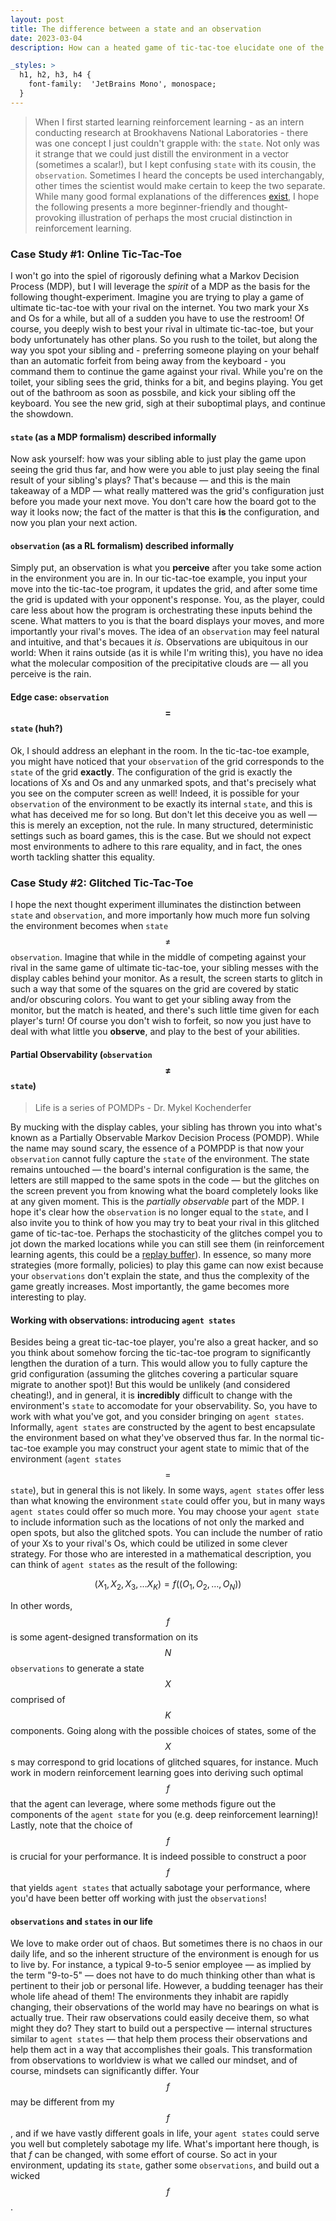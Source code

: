 ```yaml
---
layout: post
title: The difference between a state and an observation
date: 2023-03-04
description: How can a heated game of tic-tac-toe elucidate one of the most crucial distinctions in reinforcement learning?

_styles: >
  h1, h2, h3, h4 {
    font-family:  'JetBrains Mono', monospace;
  }
---
```


> When I first started learning reinforcement learning - as an intern conducting research at Brookhavens National Laboratories - there was one concept I just couldn't grapple with: the `state`. Not only was it strange that we could just distill the environment in a vector (sometimes a scalar!), but I kept confusing `state` with its cousin, the `observation`. Sometimes I heard the concepts be used interchangably, other times the scientist would make certain to keep the two separate. While many good formal explanations of the differences [exist](https://ai.stackexchange.com/questions/5970/what-is-the-difference-between-an-observation-and-a-state-in-reinforcement-learn), I hope the following presents a more beginner-friendly and thought-provoking illustration of perhaps the most crucial distinction in reinforcement learning.

### Case Study #1: Online Tic-Tac-Toe

I won't go into the spiel of rigorously defining what a Markov Decision Process (MDP), but I will leverage the *spirit* of a MDP as the basis for the following thought-experiment. Imagine you are trying to play a game of ultimate tic-tac-toe with your rival on the internet. You two mark your Xs and Os for a while, but all of a sudden you have to use the restroom! Of course, you deeply wish to best your rival in ultimate tic-tac-toe, but your body unfortunately has other plans. So you rush to the toilet, but along the way you spot your sibling and - preferring someone playing on your behalf than an automatic forfeit from being away from the keyboard - you command them to continue the game against your rival. While you're on the toilet, your sibling sees the grid, thinks for a bit, and begins playing. You get out of the bathroom as soon as possbile, and kick your sibling off the keyboard. You see the new grid, sigh at their suboptimal plays, and continue the showdown.

#### `state` (as a MDP formalism) described informally

Now ask yourself: how was your sibling able to just play the game upon seeing the grid thus far, and how were you able to just play seeing the final result of your sibling's plays? That's because — and this is the main takeaway of a MDP — what really mattered was the grid's configuration just before you made your next move. You don't care how the board got to the way it looks now; the fact of the matter is that this **is** the configuration, and now you plan your next action.

#### `observation` (as a RL formalism) described informally

Simply put, an observation is what you **perceive** after you take some action in the environment you are in. In our tic-tac-toe example, you input your move into the tic-tac-toe program, it updates the grid, and after some time the grid is updated with your opponent's response. You, as the player, could care less about how the program is orchestrating these inputs behind the scene. What matters to you is that the board displays your moves, and more importantly your rival's moves. The idea of an `observation` may feel natural and intuitive, and that's becaues it *is*. Observations are ubiquitous in our world: When it rains outside (as it is while I'm writing this), you have no idea what the molecular composition of the precipitative clouds are — all you perceive is the rain.

#### Edge case: `observation` $$=$$ `state` (huh?)

Ok, I should address an elephant in the room. In the tic-tac-toe example, you might have noticed that your `observation` of the grid corresponds to the `state` of the grid **exactly**. The configuration of the grid is exactly the locations of Xs and Os and any unmarked spots, and that's precisely what you see on the computer screen as well! Indeed, it is possible for your `observation` of the environment to be exactly its internal `state`, and this is what has deceived me for so long. But don't let this deceive you as well — this is merely an exception, not the rule. In many structured, deterministic settings such as board games, this is the case. But we should not expect most environments to adhere to this rare equality, and in fact, the ones worth tackling shatter this equality.

### Case Study #2: Glitched Tic-Tac-Toe

I hope the next thought experiment illuminates the distinction between `state` and `observation`, and more importanly how much more fun solving the environment becomes when `state` $$\neq$$ `observation`. Imagine that while in the middle of competing against your rival in the same game of ultimate tic-tac-toe, your sibling messes with the display cables behind your monitor. As a result, the screen starts to glitch in such a way that some of the squares on the grid are covered by static and/or obscuring colors. You want to get your sibling away from the monitor, but the match is heated, and there's such little time given for each player's turn! Of course you don't wish to forfeit, so now you just have to deal with what little you **observe**, and play to the best of your abilities.

#### Partial Observability (`observation` $$\neq$$ `state`)

> Life is a series of POMDPs - Dr. Mykel Kochenderfer

By mucking with the display cables, your sibling has thrown you into what's known as a Partially Observable Markov Decision Process (POMDP). While the name may sound scary, the essence of a POMPDP is that now your `observation` cannot fully capture the `state` of the environment. The state remains untouched — the board's internal configuration is the same, the letters are still mapped to the same spots in the code — but the glitches on the screen prevent you from knowing what the board completely looks like at any given moment. This is the *partially observable* part of the MDP. I hope it's clear how the `observation` is no longer equal to the `state`, and I also invite you to think of how you may try to beat your rival in this glitched game of tic-tac-toe. Perhaps the stochasticity of the glitches compel you to jot down the marked locations while you can still see them (in reinforcement learning agents, this could be a [replay buffer](https://www.tensorflow.org/agents/tutorials/5_replay_buffers_tutorial)). In essence, so many more strategies (more formally, policies) to play this game can now exist because your `observations` don't explain the state, and thus the complexity of the game greatly increases. Most importantly, the game becomes more interesting to play.

#### Working with observations: introducing `agent states`

Besides being a great tic-tac-toe player, you're also a great hacker, and so you think about somehow forcing the tic-tac-toe program to significantly lengthen the duration of a turn. This would allow you to fully capture the grid configuration (assuming the glitches covering a particular square migrate to another spot)! But this would be unlikely (and considered cheating!), and in general, it is **incredibly** difficult to change with the environment's `state` to accomodate for your observability. So, you have to work with what you've got, and you consider bringing on `agent states`. Informally, `agent states` are constructed by the agent to best encapsulate the environment based on what they've observed thus far. In the normal tic-tac-toe example you may construct your agent state to mimic that of the environment (`agent states` $$=$$ `state`), but in general this is not likely. In some ways, `agent states` offer less than what knowing the environment `state` could offer you, but in many ways `agent states` could offer so much more. You may choose your `agent state` to include information such as the locations of not only the marked and open spots, but also the glitched spots. You can include the number of ratio of your Xs to your rival's Os, which could be utilized in some clever strategy. For those who are interested in a mathematical description, you can think of `agent states` as the result of the following:

$$(X_1, X_2, X_3, \dots X_K) = f((O_1, O_2, \dots, O_N))$$

In other words, $$f$$ is some agent-designed transformation on its $$N$$ `observations` to generate a state $$X$$ comprised of $$K$$ components. Going along with the possible choices of states, some of the $$X$$s may correspond to grid locations of glitched squares, for instance. Much work in modern reinforcement learning goes into deriving such optimal $$f$$ that the agent can leverage, where some methods figure out the components of the `agent state` for you (e.g. deep reinforcement learning)! Lastly, note that the choice of $$f$$ is crucial for your performance. It is indeed possible to construct a poor $$f$$ that yields `agent states` that actually sabotage your performance, where you'd have been better off working with just the `observations`!

#### `observations` and `states` in our life

We love to make order out of chaos. But sometimes there is no chaos in our daily life, and so the inherent structure of the environment is enough for us to live by. For instance, a typical 9-to-5 senior employee — as implied by the term "9-to-5" — does not have to do much thinking other than what is pertinent to their job or personal life. However, a budding teenager has their whole life ahead of them! The environments they inhabit are rapidly changing, their observations of the world may have no bearings on what is actually true. Their raw observations could easily deceive them, so what might they do? They start to build out a perspective — internal structures similar to `agent states` — that help them process their observations and help them act in a way that accomplishes their goals. This transformation from observations to worldview is what we called our mindset, and of course, mindsets can significantly differ. Your $$f$$ may be different from my $$f$$, and if we have vastly different goals in life, your `agent states` could serve you well but completely sabotage my life. What's important here though, is that $f$ can be changed, with some effort of course. So act in your environment, updating its `state`, gather some `observations`, and build out a wicked $$f$$.
